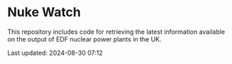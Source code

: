 # Nuke Watch

This repository includes code for retrieving the latest information available on the output of EDF nuclear power plants in the UK.

Last updated: 2024-08-30 07:12